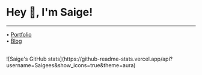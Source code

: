 # Hey 👋, I'm Saige!
---
• [Portfolio](https://saige.wtf)<br/>
• [Blog](https://b.saige.wtf)
<div style="marginBottom: 3rem"/><br/>
![Saige's GitHub stats](https://github-readme-stats.vercel.app/api?username=Saigees&show_icons=true&theme=aura)<br/>

